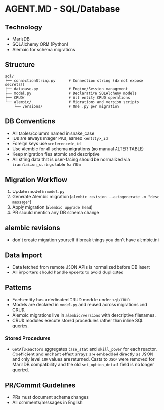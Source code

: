 # AGENT.MD - SQL/Database

## Technology
- MariaDB
- SQLAlchemy ORM (Python)
- Alembic for schema migrations

## Structure
```
sql/
├── connectionString.py      # Connection string (do not expose secrets!)
├── database.py              # Engine/Session management
├── model.py                 # Declarative SQLAlchemy models
├── CRUD/                    # All entity CRUD operations
└── alembic/                 # Migrations and version scripts
    └── versions/            # One .py per migration
```

## DB Conventions
- All tables/columns named in snake_case
- IDs are always integer PKs, named `<entity>_id`
- Foreign keys use `<referenced>_id`
- Use Alembic for all schema migrations (no manual ALTER TABLE)
- Keep migration files atomic and descriptive
- All string data that is user-facing should be normalized via `translation_strings` table for i18n

## Migration Workflow
1. Update model in `model.py`
2. Generate Alembic migration (`alembic revision --autogenerate -m "desc message"`)
3. Apply migration (`alembic upgrade head`)
4. PR should mention any DB schema change

## alembic revisions
- don't create migration yourself it break things you don't have alembic.ini

## Data Import
- Data fetched from remote JSON APIs is normalized before DB insert
- All importers should handle upserts to avoid duplicates

## Patterns
- Each entity has a dedicated CRUD module under `sql/CRUD`.
- Models are declared in `model.py` and reused across migrations and CRUD.
- Alembic migrations live in `alembic/versions` with descriptive filenames.
- CRUD modules execute stored procedures rather than inline SQL queries.

### Stored Procedures
- `GetAllReactors` aggregates `base_stat` and `skill_power` for each reactor.
  Coefficient and enchant effect arrays are embedded directly as JSON and only
  level `100` values are returned. Casts to `JSON` were removed for MariaDB
  compatibility and the old `set_option_detail` field is no longer queried.

## PR/Commit Guidelines
- PRs must document schema changes
- All comments/messages in English

